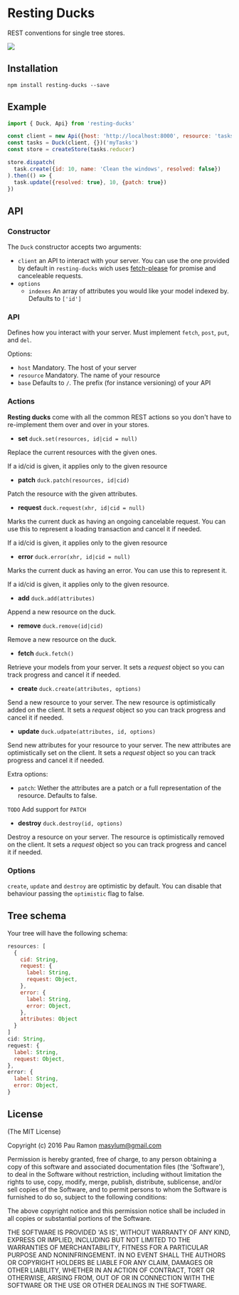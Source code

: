 # Resting Ducks

REST conventions for single tree stores.

![](https://media.giphy.com/media/b9QBHfcNpvqDK/giphy.gif)

## Installation

```
npm install resting-ducks --save
```

## Example

```js
import { Duck, Api} from 'resting-ducks'

const client = new Api({host: 'http://localhost:8000', resource: 'tasks'})
const tasks = Duck(client, {})('myTasks')
const store = createStore(tasks.reducer)

store.dispatch(
  task.create({id: 10, name: 'Clean the windows', resolved: false})
).then(() => {
  task.update({resolved: true}, 10, {patch: true})
})
```

## API

### Constructor

The `Duck` constructor accepts two arguments:

  - `client` an API to interact with your server. You can use
  the one provided by default in `resting-ducks` wich uses [fetch-please](https://github.com/albburtsev/fetch-please)
  for promise and canceleable requests.
  - `options`
    - `indexes` An array of attributes you would like your model indexed by.
    Defaults to `['id']`

### API

Defines how you interact with your server.
Must implement `fetch`, `post`, `put`, and `del`.

Options:

  - `host` Mandatory. The host of your server
  - `resource` Mandatory. The name of your resource
  - `base` Defaults to `/`. The prefix (for instance versioning) of your API

### Actions

**Resting ducks** come with all the common REST actions so you don't
have to re-implement them over and over in your stores.

  - **set** `duck.set(resources, id|cid = null)`

Replace the current resources with the given ones.

If a id/cid is given, it applies only to the given resource

  - **patch** `duck.patch(resources, id|cid)`

Patch the  resource with the given attributes.

  - **request** `duck.request(xhr, id|cid = null)`

Marks the current duck as having an
ongoing cancelable request. You can use this to represent a loading
transaction and cancel it if needed.

If a id/cid is given, it applies only to the given resource

  - **error** `duck.error(xhr, id|cid = null)`

Marks the current duck as having an
error. You can use this to represent it.

If a id/cid is given, it applies only to the given resource.

  - **add** `duck.add(attributes)`

Append a new resource on the duck.

  - **remove** `duck.remove(id|cid)`

Remove a new resource on the duck.

  - **fetch** `duck.fetch()`

Retrieve your models from your server.
It sets a *request* object so you can track progress and cancel
it if needed.

  - **create** `duck.create(attributes, options)`

Send a new resource to your server. The new resource
is optimistically added on the client.
It sets a *request* object so you can track progress and cancel
it if needed.

  - **update** `duck.udpate(attributes, id, options)`

Send new attributes for your resource to your server.
The new attributes are optimistically set on the client.
It sets a *request* object so you can track progress and cancel
it if needed.

Extra options:

  - `patch`: Wether the attributes are a patch or a full representation
  of the resource. Defaults to false.

`TODO` Add support for `PATCH`

  - **destroy** `duck.destroy(id, options)`

Destroy a resource on your server. The resource is optimistically
removed on the client.
It sets a *request* object so you can track progress and cancel
it if needed.

### Options

`create`, `update` and `destroy` are optimistic by default. You can
disable that behaviour passing the `optimistic` flag to false.

## Tree schema

Your tree will have the following schema:

```js
resources: [
  {
    cid: String,
    request: {
      label: String,
      request: Object,
    },
    error: {
      label: String,
      error: Object,
    },
    attributes: Object
  }
]
cid: String,
request: {
  label: String,
  request: Object,
},
error: {
  label: String,
  error: Object,
}
```

## License

(The MIT License)

Copyright (c) 2016 Pau Ramon <masylum@gmail.com>

Permission is hereby granted, free of charge, to any person obtaining a copy of this software and associated documentation files (the 'Software'), to deal in the Software without restriction, including without limitation the rights to use, copy, modify, merge, publish, distribute, sublicense, and/or sell copies of the Software, and to permit persons to whom the Software is furnished to do so, subject to the following conditions:

The above copyright notice and this permission notice shall be included in all copies or substantial portions of the Software.

THE SOFTWARE IS PROVIDED 'AS IS', WITHOUT WARRANTY OF ANY KIND, EXPRESS OR IMPLIED, INCLUDING BUT NOT LIMITED TO THE WARRANTIES OF MERCHANTABILITY, FITNESS FOR A PARTICULAR PURPOSE AND NONINFRINGEMENT. IN NO EVENT SHALL THE AUTHORS OR COPYRIGHT HOLDERS BE LIABLE FOR ANY CLAIM, DAMAGES OR OTHER LIABILITY, WHETHER IN AN ACTION OF CONTRACT, TORT OR OTHERWISE, ARISING FROM, OUT OF OR IN CONNECTION WITH THE SOFTWARE OR THE USE OR OTHER DEALINGS IN THE SOFTWARE.
